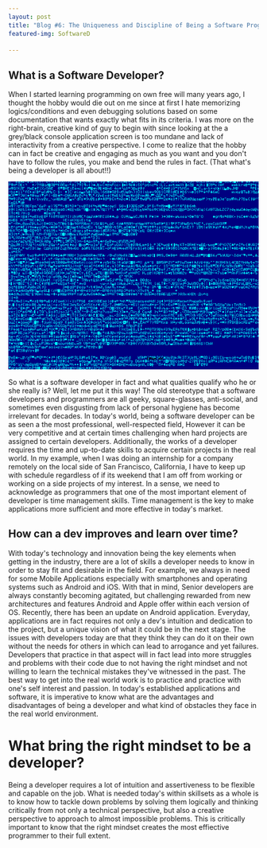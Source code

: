 ```yaml
---
layout: post
title: "Blog #6: The Uniqueness and Discipline of Being a Software Programmer"
featured-img: SoftwareD

---
```

## What is a Software Developer?

When I started learning programming on own free will many years ago, I thought the hobby would die out on me since at first I hate memorizing logics/conditions and even debugging solutions based on some documentation that wants exactly what fits in its criteria. I was more on the right-brain, creative kind of guy to begin with since looking at the a grey/black console application screen is too mundane and lack of interactivity from a creative perspective. I come to realize that the hobby can in fact be creative and engaging as much as you want and you don't have to follow the rules, you make and bend the rules in fact. (That what's being a developer is all about!!)

![image](/assets/img/Software2.gif)

So what is a software developer in fact and what qualities qualify who he or she really is? Well, let me put it this way! The old stereotype that a software developers and programmers are all geeky, square-glasses, anti-social, and sometimes even disgusting from lack of personal hygiene has become irrelevant for decades. In today's world, being a software developer can be as seen a the most professional, well-respected field, However it can be very competitive and at certain times challenging when hard projects are assigned to certain developers. Additionally, the works of a developer requires the time and up-to-date skills to acquire certain projects in the real world. In my example, when I was doing an internship for a company remotely on the local side of San Francisco, California, I have to keep up with schedule regardless of if its weekend that I am off from working or working on a side projects of my interest. In a sense, we need to acknowledge as programmers that one of the most important element of developer is time management skills. Time management is the key to make applications more sufficient and more effective in today's market.

## How can a dev improves and learn over time?

With today's technology and innovation being the key elements when getting in the industry, there are a lot of skills a developer needs to know in order to stay fit and desirable in the field. For example, we always in need for some Mobile Applications especially with smartphones and operating systems such as Android and iOS. With that in mind, Senior developers are always constantly becoming agitated, but challenging rewarded from new architectures and features Android and Apple offer within each version of OS. Recently, there has been an update on Android application. Everyday, applications are in fact requires not only a dev's intuition and dedication to the project, but a unique vision of what it could be in the next stage. The issues with developers today are that they think they can do it on their own without the needs for others in which can lead to arrogance and yet failures. Developers that practice in that aspect will in fact lead into more struggles and problems with their code due to not having the right mindset and not willing to learn the technical mistakes they've witnessed in the past. The best way
to get into the real world work is to practice and practice with one's self interest and passion. In today's established applications and software, it is imperative to know what are the advantages and disadvantages of being a developer and what kind of obstacles they face in the real world environment.

# What bring the right mindset to be a developer?

Being a developer requires a lot of intuition and assertiveness to be flexible and capable on the job. What is needed today's within skillsets as a whole is to know how to tackle down problems by solving them logically and thinking critically from not only a technical perspective, but also a creative perspective to approach to almost impossible problems. This is critically important to know that the right mindset creates the most effiective programmer to their full extent. 
